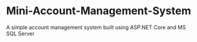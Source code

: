 # Mini-Account-Management-System
A simple account management system built using ASP.NET Core and MS SQL Server
